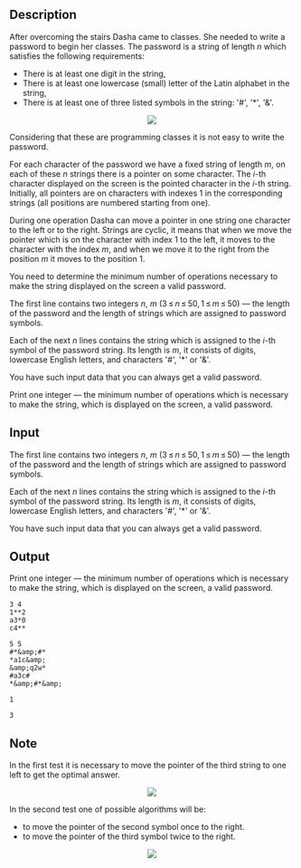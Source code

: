 ## Description

<div><p>After overcoming the stairs Dasha came to classes. She needed to write a password to begin her classes. The password is a string of length <span class="tex-span"><i>n</i></span> which satisfies the following requirements:</p><ul> <li> There is at least one digit in the string, </li><li> There is at least one lowercase (small) letter of the Latin alphabet in the string, </li><li> There is at least one of three listed symbols in the string: '<span class="tex-font-style-tt">#</span>', '<span class="tex-font-style-tt">*</span>', '<span class="tex-font-style-tt">&amp;</span>'. </li></ul><center> <img class="tex-graphics" src="file://xEE2FKeH.png" style="max-width: 100.0%;max-height: 100.0%;"> </center><p>Considering that these are programming classes it is not easy to write the password.</p><p>For each character of the password we have a fixed string of length <span class="tex-span"><i>m</i></span>, on each of these <span class="tex-span"><i>n</i></span> strings there is a pointer on some character. The <span class="tex-span"><i>i</i></span>-th character displayed on the screen is the pointed character in the <span class="tex-span"><i>i</i></span>-th string. Initially, all pointers are on characters with indexes <span class="tex-span">1</span> in the corresponding strings (all positions are numbered starting from one).</p><p>During one operation Dasha can move a pointer in one string one character to the left or to the right. Strings are cyclic, it means that when we move the pointer which is on the character with index <span class="tex-span">1</span> to the left, it moves to the character with the index <span class="tex-span"><i>m</i></span>, and when we move it to the right from the position <span class="tex-span"><i>m</i></span> it moves to the position <span class="tex-span">1</span>.</p><p>You need to determine the minimum number of operations necessary to make the string displayed on the screen a valid password. </p></div><div class="input-specification"><p>The first line contains two integers <span class="tex-span"><i>n</i></span>, <span class="tex-span"><i>m</i></span> <span class="tex-span">(3 ≤ <i>n</i> ≤ 50, 1 ≤ <i>m</i> ≤ 50)</span> — the length of the password and the length of strings which are assigned to password symbols. </p><p>Each of the next <span class="tex-span"><i>n</i></span> lines contains the string which is assigned to the <span class="tex-span"><i>i</i></span>-th symbol of the password string. Its length is <span class="tex-span"><i>m</i></span>, it consists of digits, lowercase English letters, and characters '<span class="tex-font-style-tt">#</span>', '<span class="tex-font-style-tt">*</span>' or '<span class="tex-font-style-tt">&amp;</span>'.</p><p>You have such input data that you can always get a valid password.</p></div><div class="output-specification"><p>Print one integer — the minimum number of operations which is necessary to make the string, which is displayed on the screen, a valid password. </p></div>

## Input

<p>The first line contains two integers <span class="tex-span"><i>n</i></span>, <span class="tex-span"><i>m</i></span> <span class="tex-span">(3 ≤ <i>n</i> ≤ 50, 1 ≤ <i>m</i> ≤ 50)</span> — the length of the password and the length of strings which are assigned to password symbols. </p><p>Each of the next <span class="tex-span"><i>n</i></span> lines contains the string which is assigned to the <span class="tex-span"><i>i</i></span>-th symbol of the password string. Its length is <span class="tex-span"><i>m</i></span>, it consists of digits, lowercase English letters, and characters '<span class="tex-font-style-tt">#</span>', '<span class="tex-font-style-tt">*</span>' or '<span class="tex-font-style-tt">&amp;</span>'.</p><p>You have such input data that you can always get a valid password.</p>

## Output

<p>Print one integer — the minimum number of operations which is necessary to make the string, which is displayed on the screen, a valid password. </p>





```input1
3 4
1**2
a3*0
c4**

```




```input2
5 5
#*&amp;#*
*a1c&amp;
&amp;q2w*
#a3c#
*&amp;#*&amp;

```




```output1
1

```




```output2
3

```



## Note

<p>In the first test it is necessary to move the pointer of the third string to one left to get the optimal answer. </p><center> <img class="tex-graphics" src="file://oyN32RXo.png" style="max-width: 100.0%;max-height: 100.0%;"> </center><p>In the second test one of possible algorithms will be: </p><ul> <li> to move the pointer of the second symbol once to the right. </li><li> to move the pointer of the third symbol twice to the right. </li></ul><center> <img class="tex-graphics" src="file://KVynDpq7.png" style="max-width: 100.0%;max-height: 100.0%;"> </center>
